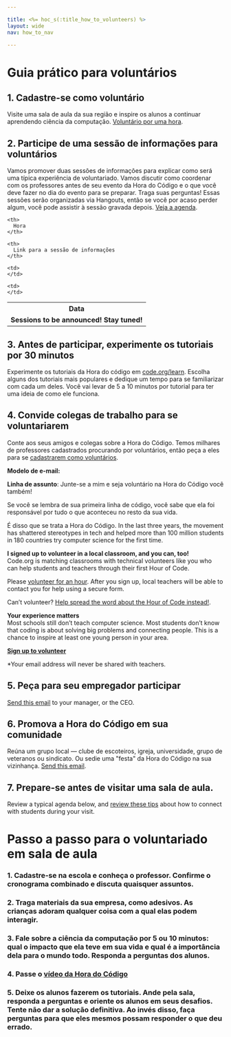 ```yaml
---

title: <%= hoc_s(:title_how_to_volunteers) %>
layout: wide
nav: how_to_nav

---
```


# Guia prático para voluntários

## 1. Cadastre-se como voluntário

Visite uma sala de aula da sua região e inspire os alunos a continuar aprendendo ciência da computação. [Voluntário por uma hora](https://code.org/volunteer/engineer).

## 2. Participe de uma sessão de informações para voluntários

Vamos promover duas sessões de informações para explicar como será uma típica experiência de voluntariado. Vamos discutir como coordenar com os professores antes de seu evento da Hora do Código e o que você deve fazer no dia do evento para se preparar. Traga suas perguntas! Essas sessões serão organizadas via Hangouts, então se você por acaso perder algum, você pode assistir à sessão gravada depois. [Veja a agenda](https://docs.google.com/document/d/1y2PjgICSEnYGTD7MT1mvLS6RvA9BJDG4zWheD0ZFIUo/edit?usp=sharing).

<table>
  <tr>
    <th>
      Data
    </th>
    
    <th>
      Hora
    </th>
    
    <th>
      Link para a sessão de informações
    </th>
  </tr>
  
  <tr>
    <td>
      <strong>Sessions to be announced! Stay tuned!</strong>
    </td>
    
    <td>
    </td>
    
    <td>
    </td>
  </tr>
</table>

## 3. Antes de participar, experimente os tutoriais por 30 minutos

Experimente os tutoriais da Hora do código em [code.org/learn](https://code.org/learn). Escolha alguns dos tutoriais mais populares e dedique um tempo para se familiarizar com cada um deles. Você vai levar de 5 a 10 minutos por tutorial para ter uma ideia de como ele funciona.

## 4. Convide colegas de trabalho para se voluntariarem

Conte aos seus amigos e colegas sobre a Hora do Código. Temos milhares de professores cadastrados procurando por voluntários, então peça a eles para se [cadastrarem como voluntários](https://code.org/volunteer).

**Modelo de e-mail:**

**Linha de assunto**: Junte-se a mim e seja voluntário na Hora do Código você também!

Se você se lembra de sua primeira linha de código, você sabe que ela foi responsável por tudo o que aconteceu no resto da sua vida.

É disso que se trata a Hora do Código. In the last three years, the movement has shattered stereotypes in tech and helped more than 100 million students in 180 countries try computer science for the first time.

**I signed up to volunteer in a local classroom, and you can, too!**   
Code.org is matching classrooms with technical volunteers like you who can help students and teachers through their first Hour of Code.

Please [volunteer for an hour](https://code.org/volunteer/engineer). After you sign up, local teachers will be able to contact you for help using a secure form.

Can’t volunteer? [Help spread the word about the Hour of Code instead!](https://hourofcode.com/promote).

**Your experience matters**  
Most schools still don’t teach computer science. Most students don’t know that coding is about solving big problems and connecting people. This is a chance to inspire at least one young person in your area.

**[Sign up to volunteer](https://code.org/volunteer/engineer)**

*Your email address will never be shared with teachers.

## 5. Peça para seu empregador participar

[Send this email](https://hourofcode.com/promote/resources#email) to your manager, or the CEO.

## 6. Promova a Hora do Código em sua comunidade

Reúna um grupo local — clube de escoteiros, igreja, universidade, grupo de veteranos ou sindicato. Ou sedie uma "festa" da Hora do Código na sua vizinhança. [Send this email](https://hourofcode.com/promote/resources#email).

## 7. Prepare-se antes de visitar uma sala de aula.

Review a typical agenda below, and [review these tips](https://code.org/files/CSTT_Volunteers.pdf) about how to connect with students during your visit.

# Passo a passo para o voluntariado em sala de aula

### 1. Cadastre-se na escola e conheça o professor. Confirme o cronograma combinado e discuta quaisquer assuntos.

### 2. Traga materiais da sua empresa, como adesivos. As crianças adoram qualquer coisa com a qual elas podem interagir.

### 3. Fale sobre a ciência da computação por 5 ou 10 minutos: qual o impacto que ela teve em sua vida e qual é a importância dela para o mundo todo. Responda a perguntas dos alunos.

### 4. Passe o [vídeo da Hora do Código](https://www.youtube.com/watch?v=2DxWIxec6yo)

### 5. Deixe os alunos fazerem os tutoriais. Ande pela sala, responda a perguntas e oriente os alunos em seus desafios. Tente não dar a solução definitiva. Ao invés disso, faça perguntas para que eles mesmos possam responder o que deu errado.